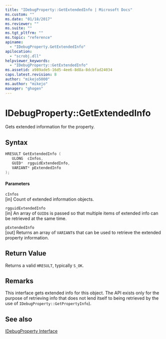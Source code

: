 ```yaml
---
title: "IDebugProperty::GetExtendedInfo | Microsoft Docs"
ms.custom: ""
ms.date: "01/18/2017"
ms.reviewer: ""
ms.suite: ""
ms.tgt_pltfrm: ""
ms.topic: "reference"
apiname: 
  - "IDebugProperty.GetExtendedInfo"
apilocation: 
  - "scrobj.dll"
helpviewer_keywords: 
  - "IDebugProperty::GetExtendedInfo"
ms.assetid: a989ade5-16d5-4ee6-8d8a-8dcbfad24034
caps.latest.revision: 8
author: "mikejo5000"
ms.author: "mikejo"
manager: "ghogen"
---
```

# IDebugProperty::GetExtendedInfo
Gets extended information for the property.  
  
## Syntax  
  
```cpp
HRESULT GetExtendedInfo (  
   ULONG  cInfos,  
   GUID*  rgguidExtendedInfo,  
   VARIANT* pExtendedInfo  
);  
```  
  
#### Parameters  
 `cInfos`  
 [in] Count of extended information objects.  
  
 `rgguidExtendedInfo`  
 [in] An array of `GUID`s is passed so that multiple items of extended info can be retrieved at the same time.  
  
 `pExtendedInfo`  
 [out] Returns an array of `VARIANT`s that can be used to retrieve the extended property information.  
  
## Return Value  
 Returns a valid `HRESULT`, typically `S_OK`.  
  
## Remarks  
 This interface gets extended info for this object. The API exists only for the purpose of retrieving info that does not lend itself to being retrieved by the use of `IDebugProperty::GetPropertyInfo`).  
  
## See also  
 [IDebugProperty Interface](../../winscript/reference/idebugproperty-interface.md)